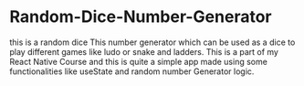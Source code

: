 # Random-Dice-Number-Generator
this is a random dice This number generator which can be used as a dice to play different games like ludo or snake and ladders. This is a part of my React Native Course and this is quite a simple app made using some functionalities like useState and random number Generator logic. 
